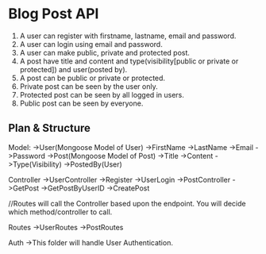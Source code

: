 # Blog Post API

1. A user can register with firstname, lastname, email and password.
2. A user can login using email and password.
3. A user can make public, private and protected post.
4. A post have title and content and type(visibility[public or private or protected]) and user(posted by).
5. A post can be public or private or protected.
6. Private post can be seen by the user only.
7. Protected post can be seen by all logged in users.
8. Public post can be seen by everyone.

## Plan & Structure

Model:
    ->User(Mongoose Model of User)
           ->FirstName
           ->LastName
           ->Email
           ->Password
    ->Post(Mongoose Model of Post)
           ->Title
           ->Content
           ->Type(Visibility)
           ->PostedBy(User)

Controller
    ->UserController
        ->Register
        ->UserLogin
    ->PostController
        ->GetPost
        ->GetPostByUserID
        ->CreatePost

//Routes will call the Controller based upon the endpoint. You will decide which method/controller to call.

Routes
    ->UserRoutes
    ->PostRoutes

Auth
    ->This folder will handle User Authentication.